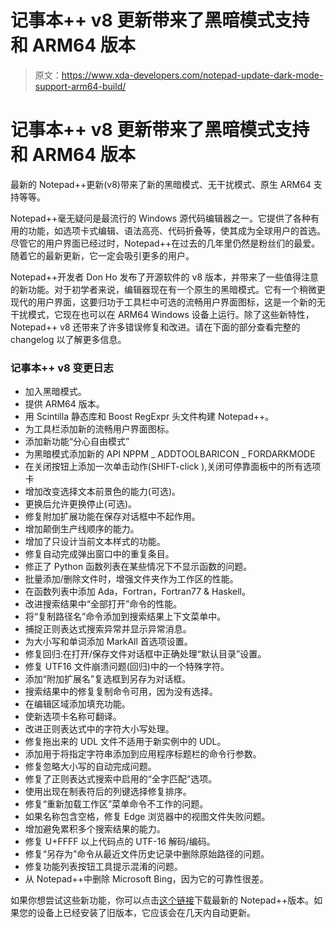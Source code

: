 # 记事本++ v8 更新带来了黑暗模式支持和 ARM64 版本

> 原文：<https://www.xda-developers.com/notepad-update-dark-mode-support-arm64-build/>

# 记事本++ v8 更新带来了黑暗模式支持和 ARM64 版本

最新的 Notepad++更新(v8)带来了新的黑暗模式、无干扰模式、原生 ARM64 支持等等。

Notepad++毫无疑问是最流行的 Windows 源代码编辑器之一。它提供了各种有用的功能，如选项卡式编辑、语法高亮、代码折叠等，使其成为全球用户的首选。尽管它的用户界面已经过时，Notepad++在过去的几年里仍然是粉丝们的最爱。随着它的最新更新，它一定会吸引更多的用户。

Notepad++开发者 Don Ho 发布了开源软件的 v8 版本，并带来了一些值得注意的新功能。对于初学者来说，编辑器现在有一个原生的黑暗模式。它有一个稍微更现代的用户界面，这要归功于工具栏中可选的流畅用户界面图标，这是一个新的无干扰模式，它现在也可以在 ARM64 Windows 设备上运行。除了这些新特性，Notepad++ v8 还带来了许多错误修复和改进。请在下面的部分查看完整的 changelog 以了解更多信息。

### 记事本++ v8 变更日志

*   加入黑暗模式。
*   提供 ARM64 版本。
*   用 Scintilla 静态库和 Boost RegExpr 头文件构建 Notepad++。
*   为工具栏添加新的流畅用户界面图标。
*   添加新功能“分心自由模式”
*   为黑暗模式添加新的 API NPPM _ ADDTOOLBARICON _ FORDARKMODE
*   在关闭按钮上添加一次单击动作(SHIFT-click ),关闭可停靠面板中的所有选项卡
*   增加改变选择文本前景色的能力(可选)。
*   更换后允许更换停止(可选)。
*   修复附加扩展功能在保存对话框中不起作用。
*   增加颠倒生产线顺序的能力。
*   增加了只设计当前文本样式的功能。
*   修复自动完成弹出窗口中的重复条目。
*   修正了 Python 函数列表在某些情况下不显示函数的问题。
*   批量添加/删除文件时，增强文件夹作为工作区的性能。
*   在函数列表中添加 Ada，Fortran，Fortran77 & Haskell。
*   改进搜索结果中“全部打开”命令的性能。
*   将“复制路径名”命令添加到搜索结果上下文菜单中。
*   捕捉正则表达式搜索异常并显示异常消息。
*   为大小写和单词添加 MarkAll 首选项设置。
*   修复回归:在打开/保存文件对话框中正确处理“默认目录”设置。
*   修复 UTF16 文件崩溃问题(回归)中的一个特殊字符。
*   添加“附加扩展名”复选框到另存为对话框。
*   搜索结果中的修复复制命令可用，因为没有选择。
*   在编辑区域添加填充功能。
*   使新选项卡名称可翻译。
*   改进正则表达式中的字符大小写处理。
*   修复拖出来的 UDL 文件不适用于新实例中的 UDL。
*   添加用于将指定字符串添加到应用程序标题栏的命令行参数。
*   修复忽略大小写的自动完成问题。
*   修复了正则表达式搜索中启用的“全字匹配”选项。
*   使用出现在制表符后的列键选择修复排序。
*   修复“重新加载工作区”菜单命令不工作的问题。
*   如果名称包含空格，修复 Edge 浏览器中的视图文件失败问题。
*   增加避免累积多个搜索结果的能力。
*   修复 U+FFFF 以上代码点的 UTF-16 解码/编码。
*   修复“另存为”命令从最近文件历史记录中删除原始路径的问题。
*   修复功能列表按钮工具提示混淆的问题。
*   从 Notepad++中删除 Microsoft Bing，因为它的可靠性很差。

如果你想尝试这些新功能，你可以点击[这个链接](https://notepad-plus-plus.org/downloads/v8/)下载最新的 Notepad++版本。如果您的设备上已经安装了旧版本，它应该会在几天内自动更新。